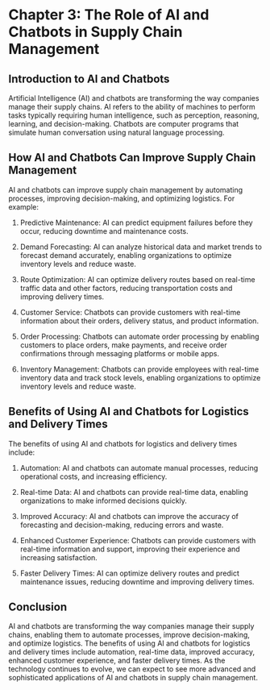 Chapter 3: The Role of AI and Chatbots in Supply Chain Management
=================================================================

Introduction to AI and Chatbots
-------------------------------

Artificial Intelligence (AI) and chatbots are transforming the way companies manage their supply chains. AI refers to the ability of machines to perform tasks typically requiring human intelligence, such as perception, reasoning, learning, and decision-making. Chatbots are computer programs that simulate human conversation using natural language processing.

How AI and Chatbots Can Improve Supply Chain Management
-------------------------------------------------------

AI and chatbots can improve supply chain management by automating processes, improving decision-making, and optimizing logistics. For example:

1. Predictive Maintenance: AI can predict equipment failures before they occur, reducing downtime and maintenance costs.

2. Demand Forecasting: AI can analyze historical data and market trends to forecast demand accurately, enabling organizations to optimize inventory levels and reduce waste.

3. Route Optimization: AI can optimize delivery routes based on real-time traffic data and other factors, reducing transportation costs and improving delivery times.

4. Customer Service: Chatbots can provide customers with real-time information about their orders, delivery status, and product information.

5. Order Processing: Chatbots can automate order processing by enabling customers to place orders, make payments, and receive order confirmations through messaging platforms or mobile apps.

6. Inventory Management: Chatbots can provide employees with real-time inventory data and track stock levels, enabling organizations to optimize inventory levels and reduce waste.

Benefits of Using AI and Chatbots for Logistics and Delivery Times
------------------------------------------------------------------

The benefits of using AI and chatbots for logistics and delivery times include:

1. Automation: AI and chatbots can automate manual processes, reducing operational costs, and increasing efficiency.

2. Real-time Data: AI and chatbots can provide real-time data, enabling organizations to make informed decisions quickly.

3. Improved Accuracy: AI and chatbots can improve the accuracy of forecasting and decision-making, reducing errors and waste.

4. Enhanced Customer Experience: Chatbots can provide customers with real-time information and support, improving their experience and increasing satisfaction.

5. Faster Delivery Times: AI can optimize delivery routes and predict maintenance issues, reducing downtime and improving delivery times.

Conclusion
----------

AI and chatbots are transforming the way companies manage their supply chains, enabling them to automate processes, improve decision-making, and optimize logistics. The benefits of using AI and chatbots for logistics and delivery times include automation, real-time data, improved accuracy, enhanced customer experience, and faster delivery times. As the technology continues to evolve, we can expect to see more advanced and sophisticated applications of AI and chatbots in supply chain management.
